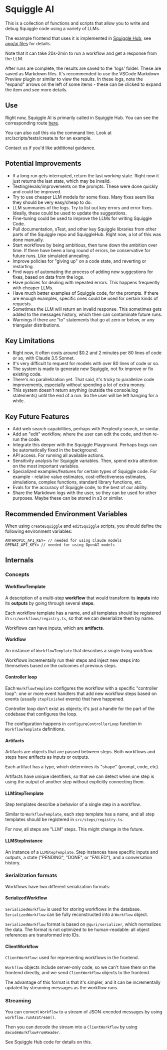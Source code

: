# Squiggle AI

This is a collection of functions and scripts that allow you to write and debug Squiggle code using a variety of LLMs.

The example frontend that uses it is implemented in [Squiggle Hub](https://squigglehub.org/ai); see [app/ai files](https://github.com/quantified-uncertainty/squiggle/tree/main/apps/hub/src/app/ai) for details.

Note that it can take 20s-2min to run a workflow and get a response from the LLM.

After runs are complete, the results are saved to the 'logs' folder. These are saved as Markdown files. It's recommended to use the VSCode Markdown Preview plugin or similar to view the results. In these logs, note the "expand" arrows on the left of some items - these can be clicked to expand the item and see more details.

## Use

Right now, Squiggle AI is primarily called in Squiggle Hub. You can see the corresponding route [here](https://github.com/quantified-uncertainty/squiggle/blob/main/apps/hub/src/app/ai/api/create/route.ts).

You can also call this via the command line. Look at src/scripts/tests/create.ts for an example.

Contact us if you'd like additional guidance.

## Potential Improvements

- If a long run gets interrupted, return the last _working_ state. Right now it just returns the last state, which may be invalid.
- Testing/evals/improvements on the prompts. These were done quickly and could be improved.
- Try to use cheaper LLM models for some fixes. Many fixes seem like they should be very easy/cheap to do.
- LLM summaries of the logs. Try to list out key errors and error fixes. Ideally, these could be used to update the suggestions.
- Fine-tuning could be used to improve the LLMs for writing Squiggle Code.
- Pull documentation, sTest, and other key Squiggle libraries from other parts of the Squiggle repo and SquiggleHub. Right now, a lot of this was done manually.
- Start workflows by being ambitious, then tune down the ambition over time. If there have been a long round of errors, be conservative for future runs. Like simulated annealing.
- Improve policies for "giving up" on a code state, and reverting or restarting.
- Find ways of automating the process of adding new suggestions for fixes, based on data from the logs.
- Have policies for dealing with repeated errors. This happens frequently with cheaper LLMs.
- Have much better examples of Squiggle code, for the prompts. If there are enough examples, specific ones could be used for certain kinds of requests.
- Sometimes the LLM will return an invalid response. This sometimes gets added to the messages history, which then can contaminate future runs.
- Warnings if there are "to" statements that go at zero or below, or any triangular distributions.

## Key Limitations

- Right now, it often costs around $0.2 and 2 minutes per 80 lines of code or so, with Claude 3.5 Sonnet.
- It's very difficult to request for models with over 80 lines of code or so.
- The system is made to generate new Squiggle, not fix improve or fix existing code.
- There's no parallelization yet. That said, it's tricky to parallelize code improvements, especially without spending a lot of extra money.
- This system doesn't return anything (outside the console.log statements) until the end of a run. So the user will be left hanging for a while.

## Key Future Features

- Add web search capabilities, perhaps with Perplexity search, or similar.
- Add an "edit" workflow, where the user can edit the code, and then re-run the code.
- Integrate this deeper with the Squiggle Playground. Perhaps bugs can be automatically fixed in the background.
- API access. For running all available actions.
- Sensitivity analysis for Squiggle variables. Then, spend extra attention on the most important variables.
- Specialized examples/features for certain types of Squiggle code. For example - relative value estimates, cost-effectiveness estimates, simulations, complex functions, standard library functions, etc.
- Evals for the accuracy of Squiggle code, to the best of our ability.
- Share the Markdown logs with the user, so they can be used for other purposes. Maybe these can be stored in s3 or similar.

## Recommended Environment Variables

When using `createSquiggle` and `editSquiggle` scripts, you should define the following environment variables:

```
ANTHROPIC_API_KEY= // needed for using Claude models
OPENAI_API_KEY= // needed for using OpenAI models
```

## Internals

### Concepts

#### WorkflowTemplate

A description of a multi-step **workflow** that would transform its **inputs** into its **outputs** by going through several **steps**.

Each workflow template has a name, and all templates should be registered in `src/workflows/registry.ts`, so that we can deserialize them by name.

Workflows can have inputs, which are **artifacts**.

#### Workflow

An instance of `WorkflowTemplate` that describes a single living workflow.

Workflows incrementally run their steps and inject new steps into themselves based on the outcomes of previous steps.

#### Controller loop

Each `WorkflowTemplate` configures the workflow with a specific "controller loop": one or more event handlers that add new workflow steps based on events (usually `stepFinished` events) that have happened.

Controller loop don't exist as objects; it's just a handle for the part of the codebase that configures the loop.

The configuration happens in `configureControllerLoop` function in `WorkflowTemplate` definitions.

#### Artifacts

Artifacts are objects that are passed between steps. Both workflows and steps have artifacts as inputs or outputs.

Each artifact has a type, which determines its "shape" (prompt, code, etc).

Artifacts have unique identifiers, so that we can detect when one step is using the output of another step without explicitly connecting them.

#### LLMStepTemplate

Step templates describe a behavior of a single step in a workflow.

Similar to `WorkflowTemplate`, each step template has a name, and all step templates should be registered in `src/steps/registry.ts`.

For now, all steps are "LLM" steps. This might change in the future.

#### LLMStepInstance

An instance of a `LLMStepTemplate`. Step instances have specific inputs and outputs, a state ("PENDING", "DONE", or "FAILED"), and a conversation history.

### Serialization formats

Workflows have two different serialization formats:

#### SerializedWorkflow

`SerializedWorkflow` is used for storing workflows in the database. `SerializedWorkflow` can be fully reconstructed into a `Workflow` object.

`SerializedWorkflow` format is based on `@quri/serializer`, which normalizes the data. The format is not optimized to be human-readable: all object references are transformed into IDs.

#### ClientWorkflow

`ClientWorkflow`: used for representing workflows in the frontend.

`Workflow` objects include server-only code, so we can't have them on the frontend directly, and we send `ClientWorkflow` objects to the frontend.

The advantage of this format is that it's simpler, and it can be incrementally updated by streaming messages as the workflow runs.

### Streaming

You can convert `Workflow` to a stream of JSON-encoded messages by using `workflow.runAsStream()`.

Then you can decode the stream into a `ClientWorkflow` by using `decodeWorkflowFromReader`.

See Squiggle Hub code for details on this.
